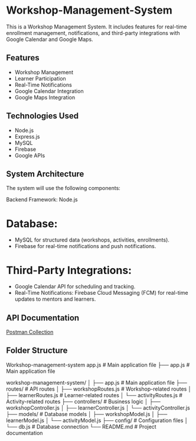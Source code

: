 # Workshop-Management-System

This is a Workshop Management System. It includes features for real-time enrollment management, notifications, and third-party integrations with Google Calendar and Google Maps.

## Features
- Workshop Management
- Learner Participation
- Real-Time Notifications
- Google Calendar Integration
- Google Maps Integration

## Technologies Used
- Node.js
- Express.js
- MySQL
- Firebase
- Google APIs
  
##  System Architecture
The system will use the following components:

Backend Framework: Node.js 

# Database:
- MySQL for structured data (workshops, activities, enrollments).
- Firebase for real-time notifications and push notifications.
# Third-Party Integrations:
- Google Calendar API for scheduling and tracking.
- Real-Time Notifications: Firebase Cloud Messaging (FCM) for real-time updates to mentors and learners.

## API Documentation
[Postman Collection](#)

## Folder Structure
Workshop-management-system
app.js         # Main application file
├── app.js                  # Main application file


workshop-management-system/
│
├── app.js                  # Main application file
├── routes/                 # API routes
│   ├── workshopRoutes.js   # Workshop-related routes
│   ├── learnerRoutes.js    # Learner-related routes
│   └── activityRoutes.js   # Activity-related routes
├── controllers/            # Business logic
│   ├── workshopController.js
│   ├── learnerController.js
│   └── activityController.js
├── models/                 # Database models
│   ├── workshopModel.js
│   ├── learnerModel.js
│   └── activityModel.js
├── config/                 # Configuration files
│   └── db.js               # Database connection
└── README.md               # Project documentation

